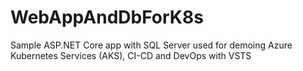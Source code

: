 # WebAppAndDbForK8s
Sample ASP.NET Core app with SQL Server used for demoing Azure Kubernetes Services (AKS), CI-CD and DevOps with VSTS
